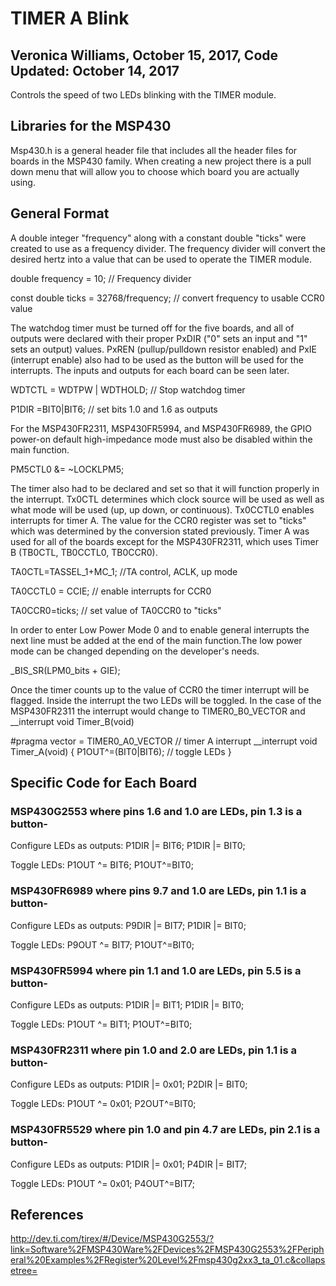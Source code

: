 # TIMER A Blink
## Veronica Williams, October 15, 2017, Code Updated: October 14, 2017 
Controls the speed of two LEDs blinking with the TIMER module.


## Libraries for the MSP430
Msp430.h is a general header file that includes all the header files for boards in the MSP430 family. When creating a new project there is a pull down menu that will allow you to choose which board you are actually using. 

## General Format

A double integer "frequency" along with a constant double "ticks" were created to use as a frequency divider. The frequency divider will convert the desired hertz into a value that can be used to operate the TIMER module. 

double frequency = 10; // Frequency divider

const double ticks = 32768/frequency; // convert frequency to usable CCR0 value

The watchdog timer must be turned off for the five boards, and all of outputs were declared with their proper PxDIR ("0" sets an input and "1" sets an output) values. PxREN (pullup/pulldown resistor enabled) and PxIE (interrupt enable) also had to be used as the button will be used for the interrupts. The inputs and outputs for each board can be seen later. 

WDTCTL = WDTPW | WDTHOLD; // Stop watchdog timer

P1DIR =BIT0|BIT6; // set bits 1.0 and 1.6 as outputs

For the MSP430FR2311, MSP430FR5994, and MSP430FR6989, the GPIO power-on default high-impedance mode must also be disabled within the main function.

PM5CTL0 &= ~LOCKLPM5;

The timer also had to be declared and set so that it will function properly in the interrupt. Tx0CTL determines which clock source will be used as well as what mode will be used (up, up down, or continuous). Tx0CCTL0 enables interrupts for timer A. The value for the CCR0 register was set to "ticks" which was determined by the conversion stated previously. Timer A was used for all of the boards except for the MSP430FR2311, which uses Timer B (TB0CTL, TB0CCTL0, TB0CCR0).

TA0CTL=TASSEL_1+MC_1; //TA control, ACLK, up mode

TA0CCTL0 = CCIE; // enable interrupts for CCR0

TA0CCR0=ticks; // set value of TA0CCR0 to "ticks"

In order to enter Low Power Mode 0 and to enable general interrupts the next line must be added at the end of the main function.The low power mode can be changed depending on the developer's needs.
 
_BIS_SR(LPM0_bits + GIE);

Once the timer counts up to the value of CCR0 the timer interrupt will be flagged. Inside the interrupt the two LEDs will be toggled. In the case of the MSP430FR2311 the interrupt would change to TIMER0_B0_VECTOR and __interrupt void Timer_B(void)

#pragma vector = TIMER0_A0_VECTOR // timer A interrupt
__interrupt void Timer_A(void)
{
    P1OUT^=(BIT0|BIT6); // toggle LEDs
}

## Specific Code for Each Board
### MSP430G2553 where pins 1.6 and 1.0 are LEDs, pin 1.3 is a button-

Configure LEDs as outputs: P1DIR |= BIT6; P1DIR |= BIT0; 

Toggle LEDs: P1OUT ^= BIT6; P1OUT^=BIT0;

### MSP430FR6989 where pins 9.7 and 1.0 are LEDs, pin 1.1 is a button-

Configure LEDs as outputs: P9DIR |= BIT7; P1DIR |= BIT0;  

Toggle LEDs: P9OUT ^= BIT7; P1OUT^=BIT0;

### MSP430FR5994 where pin 1.1 and 1.0 are LEDs, pin 5.5 is a button-

Configure LEDs as outputs:  P1DIR |= BIT1; P1DIR |= BIT0;  

Toggle LEDs: P1OUT ^= BIT1; P1OUT^=BIT0;

### MSP430FR2311 where pin 1.0 and 2.0 are LEDs, pin 1.1 is a button-

Configure LEDs as outputs:  P1DIR |= 0x01; P2DIR |= BIT0; 

Toggle LEDs: P1OUT ^= 0x01; P2OUT^=BIT0;


### MSP430FR5529 where pin 1.0 and pin 4.7 are LEDs, pin 2.1 is a button-
Configure LEDs as outputs:  P1DIR |= 0x01;  P4DIR |= BIT7;  

Toggle LEDs: P1OUT ^= 0x01; P4OUT^=BIT7;

## References

http://dev.ti.com/tirex/#/Device/MSP430G2553/?link=Software%2FMSP430Ware%2FDevices%2FMSP430G2553%2FPeripheral%20Examples%2FRegister%20Level%2Fmsp430g2xx3_ta_01.c&collapsetree=

